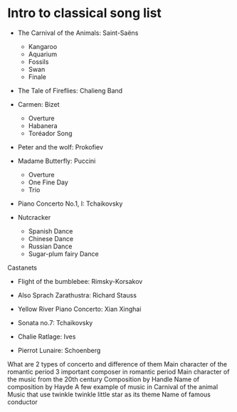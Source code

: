 # Intro to classical song list

- The Carnival of the Animals: Saint-Saëns
    - Kangaroo
    - Aquarium
    - Fossils
    - Swan
    - Finale
- The Tale of Fireflies: Chalieng Band
- Carmen: Bizet
    - Overture
    - Habanera
    - Toréador Song
- Peter and the wolf: Prokofiev

- Madame Butterfly: Puccini
    - Overture
    - One Fine Day
    - Trio
- Piano Concerto No.1, I: Tchaikovsky

- Nutcracker
    - Spanish Dance
    - Chinese Dance
    - Russian Dance
    - Sugar-plum fairy Dance

Castanets
- Flight of the bumblebee: Rimsky-Korsakov
- Also Sprach Zarathustra: Richard Stauss
- Yellow River Piano Concerto: Xian Xinghai
- Sonata no.7: Tchaikovsky
- Chalie Ratlage: Ives

- Pierrot Lunaire: Schoenberg


What are 2 types of concerto and difference of them
Main character of the romantic period
3 important composer in romantic period
Main character of the music from the 20th century
Composition by Handle
Name of composition by Hayde
A few example of music in Carnival of the animal
Music that use twinkle twinkle little star as its theme
Name of famous conductor
